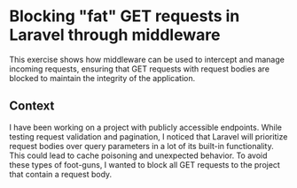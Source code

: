 # Blocking "fat" GET requests in Laravel through middleware

This exercise shows how middleware can be used to intercept and manage incoming requests, ensuring that GET requests with request bodies are blocked to maintain the integrity of the application.

## Context

I have been working on a project with publicly accessible endpoints. While testing request validation and pagination, I noticed that Laravel will prioritize request bodies over query parameters in a lot of its built-in functionality. This could lead to cache poisoning and unexpected behavior. To avoid these types of foot-guns, I wanted to block all GET requests to the project that contain a request body.
